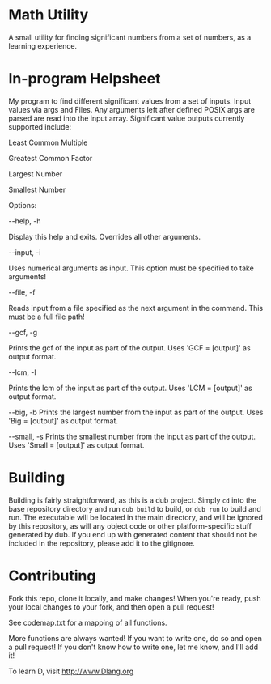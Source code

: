 # Math Utility
A small utility for finding significant numbers from a set of numbers, as a learning experience.

# In-program Helpsheet
My program to find different significant values from a set of inputs.
Input values via args and Files. Any arguments left after defined POSIX args are parsed
are read into the input array.
Significant value outputs currently supported include:

   Least Common Multiple
	
   Greatest Common Factor
   
   Largest Number
   
   Smallest Number

Options:

--help, -h

  Display this help and exits. Overrides all other arguments.
		
--input, -i

   Uses numerical arguments as input. This option must be specified to take arguments!
		
--file, -f

   Reads input from a file specified as the next argument in the command. This must be a full file path!
		
--gcf, -g

   Prints the gcf of the input as part of the output. Uses 'GCF = [output]' as output format.
		
--lcm, -l

  Prints the lcm of the input as part of the output. Uses 'LCM = [output]' as output format.
  
--big, -b
  Prints the largest number from the input as part of the output. Uses 'Big = [output]' as output format.
  
--small, -s
  Prints the smallest number from the input as part of the output. Uses 'Small = [output]' as output format.

# Building
Building is fairly straightforward, as this is a dub project. Simply ```cd``` into the base repository directory and run ```dub build``` to build, or ```dub run``` to build and run. The executable will be located in the main directory, and will be ignored by this repository, as will any object code or other platform-specific stuff generated by dub. If you end up with generated content that should not be included in the repository, please add it to the gitignore.

# Contributing
Fork this repo, clone it locally, and make changes! When you're ready, push your local changes to your fork, and then open a pull request!

See codemap.txt for a mapping of all functions.

More functions are always wanted! If you want to write one, do so and open a pull request! If you don't know how to write one, let me know, and I'll add it!

To learn D, visit http://www.Dlang.org
